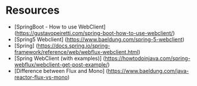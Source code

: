 # Resources

+ [SpringBoot - How to use WebClient] (https://gustavopeiretti.com/spring-boot-how-to-use-webclient/)
+ [Spring5 Webclient] (https://www.baeldung.com/spring-5-webclient)
+ [Spring] (https://docs.spring.io/spring-framework/reference/web/webflux-webclient.html)
+ [Spring WebClient (with examples)] (https://howtodoinjava.com/spring-webflux/webclient-get-post-example/)
+ [Difference between Flux and Mono] (https://www.baeldung.com/java-reactor-flux-vs-mono)

